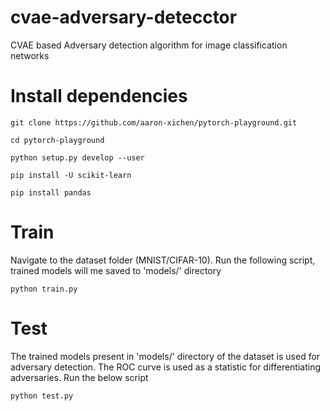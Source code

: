 # cvae-adversary-detecctor
CVAE based Adversary detection algorithm for image classification networks

# Install dependencies
`git clone https://github.com/aaron-xichen/pytorch-playground.git`

`cd pytorch-playground`

`python setup.py develop --user`

`pip install -U scikit-learn`

`pip install pandas`

# Train
Navigate to the dataset folder (MNIST/CIFAR-10). Run the following script, trained models will me saved to 'models/' directory

`python train.py`

# Test 
The trained models present in 'models/' directory of the dataset is used for adversary detection. The ROC curve is used as a statistic for differentiating adversaries. Run the below script

`python test.py`


